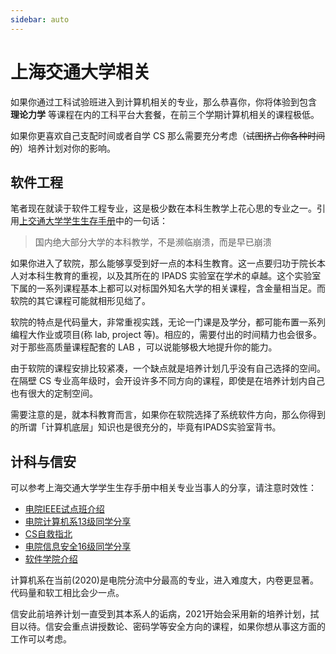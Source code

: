 ```yaml
---
sidebar: auto
---
```

# 上海交通大学相关

<Author name="SeanChao" link="https://github.com/SeanChao" />

如果你通过工科试验班进入到计算机相关的专业，那么恭喜你，你将体验到包含 **理论力学** 等课程在内的工科平台大套餐，在前三个学期计算机相关的课程极低。

如果你更喜欢自己支配时间或者自学 CS 那么需要充分考虑（~~试图挤占你各种时间的~~）培养计划对你的影响。

## 软件工程

笔者现在就读于软件工程专业，这是极少数在本科生教学上花心思的专业之一。引用[上交通大学学生生存手册](https://survivesjtu.gitbook.io/survivesjtumanual/li-zhi-pian/huan-ying-lai-dao-shang-hai-jiao-tong-da-xue)中的一句话：

> 国内绝大部分大学的本科教学，不是濒临崩溃，而是早已崩溃

如果你进入了软院，那么能够享受到好一点的本科生教育。这一点要归功于院长本人对本科生教育的重视，以及其所在的 IPADS 实验室在学术的卓越。这个实验室下属的一系列课程基本上都可以对标国外知名大学的相关课程，含金量相当足。而软院的其它课程可能就相形见绌了。

软院的特点是代码量大，非常重视实践，无论一门课是及学分，都可能布置一系列编程大作业或项目(称 lab, project 等)。相应的，需要付出的时间精力也会很多。对于那些高质量课程配套的 LAB ，可以说能够极大地提升你的能力。

由于软院的课程安排比较紧凑，一个缺点就是培养计划几乎没有自己选择的空间。在隔壁 CS 专业高年级时，会开设许多不同方向的课程，即使是在培养计划内自己也有很大的定制空间。

需要注意的是，就本科教育而言，如果你在软院选择了系统软件方向，那么你得到的所谓「计算机底层」知识也是很充分的，毕竟有IPADS实验室背书。

## 计科与信安

可以参考上海交通大学学生生存手册中相关专业当事人的分享，请注意时效性：

- [电院IEEE试点班介绍](https://survivesjtu.gitbook.io/survivesjtumanual/fu-lu/ben-ke-sheng-zhuan-ye-jie-shao-todo/dian-yuan-ieee-shi-dian-ban-jie-shao-1)
- [电院计算机系13级同学分享](https://survivesjtu.gitbook.io/survivesjtumanual/fu-lu/ben-ke-sheng-zhuan-ye-jie-shao-todo/dian-yuan-ji-suan-ji-xi-13-ji-tong-xue-fen-xiang)
- [CS自救指北](https://survivesjtu.gitbook.io/survivesjtumanual/fu-lu/ben-ke-sheng-zhuan-ye-jie-shao-todo/cs-zi-jiu-zhi-bei)
- [电院信息安全16级同学分享](https://survivesjtu.gitbook.io/survivesjtumanual/fu-lu/ben-ke-sheng-zhuan-ye-jie-shao-todo/dian-yuan-xin-xi-an-quan-16-ji-tong-xue-fen-xiang)
- [软件学院介绍](https://survivesjtu.gitbook.io/survivesjtumanual/fu-lu/ben-ke-sheng-zhuan-ye-jie-shao-todo/ruan-jian-xue-yuan-jie-shao)

计算机系在当前(2020)是电院分流中分最高的专业，进入难度大，内卷更显著。代码量和软工相比会少一点。

信安此前培养计划一直受到其本系人的诟病，2021开始会采用新的培养计划，拭目以待。信安会重点讲授数论、密码学等安全方向的课程，如果你想从事这方面的工作可以考虑。
